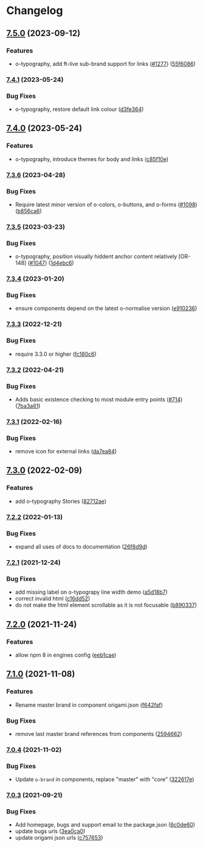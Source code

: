 # Changelog

## [7.5.0](https://github.com/Financial-Times/origami/compare/o-typography-v7.4.1...o-typography-v7.5.0) (2023-09-12)


### Features

* o-typography, add ft-live sub-brand support for links ([#1277](https://github.com/Financial-Times/origami/issues/1277)) ([55f6086](https://github.com/Financial-Times/origami/commit/55f60864a31568c8b465287aa75e84aaa053fc2a))

### [7.4.1](https://www.github.com/Financial-Times/origami/compare/o-typography-v7.4.0...o-typography-v7.4.1) (2023-05-24)


### Bug Fixes

* o-typography, restore default link colour ([d3fe364](https://www.github.com/Financial-Times/origami/commit/d3fe364750b3207d2afb2a4610c9eb5f8a1e113b))

## [7.4.0](https://www.github.com/Financial-Times/origami/compare/o-typography-v7.3.6...o-typography-v7.4.0) (2023-05-24)


### Features

* o-typography, introduce themes for body and links ([c85f10e](https://www.github.com/Financial-Times/origami/commit/c85f10ecb9f4ba88ce9b0995802961381eb1ced4))

### [7.3.6](https://www.github.com/Financial-Times/origami/compare/o-typography-v7.3.5...o-typography-v7.3.6) (2023-04-28)


### Bug Fixes

* Require latest minor version of o-colors, o-buttons, and o-forms ([#1098](https://www.github.com/Financial-Times/origami/issues/1098)) ([b856ca6](https://www.github.com/Financial-Times/origami/commit/b856ca66c9ec555f3c70833ffa35cb05cd19841f))

### [7.3.5](https://www.github.com/Financial-Times/origami/compare/o-typography-v7.3.4...o-typography-v7.3.5) (2023-03-23)


### Bug Fixes

* o-typography, position visually hiddent anchor content relatively [OR-148] ([#1047](https://www.github.com/Financial-Times/origami/issues/1047)) ([1d4ebc6](https://www.github.com/Financial-Times/origami/commit/1d4ebc65fb722278ef25f162350d17cdfbc8405a))

### [7.3.4](https://www.github.com/Financial-Times/origami/compare/o-typography-v7.3.3...o-typography-v7.3.4) (2023-01-20)


### Bug Fixes

* ensure components depend on the latest o-normalise version ([e910236](https://www.github.com/Financial-Times/origami/commit/e910236454318ce1bf198a06da7e76c0893c9142))

### [7.3.3](https://www.github.com/Financial-Times/origami/compare/o-typography-v7.3.2...o-typography-v7.3.3) (2022-12-21)


### Bug Fixes

* require 3.3.0 or higher ([fc180c6](https://www.github.com/Financial-Times/origami/commit/fc180c619755daa1b7bfe65509f354cf0de113bf))

### [7.3.2](https://www.github.com/Financial-Times/origami/compare/o-typography-v7.3.1...o-typography-v7.3.2) (2022-04-21)


### Bug Fixes

* Adds basic existence checking to most module entry points ([#714](https://www.github.com/Financial-Times/origami/issues/714)) ([7ba3a61](https://www.github.com/Financial-Times/origami/commit/7ba3a61d0de2a32d3a27a225fd4258b3820c7bda))

### [7.3.1](https://www.github.com/Financial-Times/origami/compare/o-typography-v7.3.0...o-typography-v7.3.1) (2022-02-16)


### Bug Fixes

* remove icon for external links ([da7ea84](https://www.github.com/Financial-Times/origami/commit/da7ea8441f16db163e4459183d263cefea40e6b6))

## [7.3.0](https://www.github.com/Financial-Times/origami/compare/o-typography-v7.2.2...o-typography-v7.3.0) (2022-02-09)


### Features

* add o-typography Stories ([82712ae](https://www.github.com/Financial-Times/origami/commit/82712ae95bf7d04c1751524113ac1a36fad88d98))

### [7.2.2](https://www.github.com/Financial-Times/origami/compare/o-typography-v7.2.1...o-typography-v7.2.2) (2022-01-13)


### Bug Fixes

* expand all uses of docs to documentation ([26f8d9d](https://www.github.com/Financial-Times/origami/commit/26f8d9d8cbbe3e78902d8c3951b37e08150a77bd))

### [7.2.1](https://www.github.com/Financial-Times/origami/compare/o-typography-v7.2.0...o-typography-v7.2.1) (2021-12-24)


### Bug Fixes

* add missing label on o-typograpy line width demo ([a5d18b7](https://www.github.com/Financial-Times/origami/commit/a5d18b7013674a390da72ebf76e3522fe273e975))
* correct invalid html ([c16dd52](https://www.github.com/Financial-Times/origami/commit/c16dd52b3f321a2384c9f1254fe11ecbeeead848))
* do not make the html element scrollable as it is not focusable ([b890337](https://www.github.com/Financial-Times/origami/commit/b8903370416c29622d7dd6cda00b3b1b00edd2bc))

## [7.2.0](https://www.github.com/Financial-Times/origami/compare/o-typography-v7.1.0...o-typography-v7.2.0) (2021-11-24)


### Features

* allow npm 8 in engines config ([eeb1cae](https://www.github.com/Financial-Times/origami/commit/eeb1cae6e7f0379e647f2b41240b1f294997d528))

## [7.1.0](https://www.github.com/Financial-Times/origami/compare/o-typography-v7.0.4...o-typography-v7.1.0) (2021-11-08)


### Features

* Rename master brand in component origami.json ([f642faf](https://www.github.com/Financial-Times/origami/commit/f642faf0574d84ea8185b56e6090c8015def27e6))


### Bug Fixes

* remove last master brand references from components ([2594662](https://www.github.com/Financial-Times/origami/commit/2594662843811d3c56cd4a50bebffe9481486e91))

### [7.0.4](https://www.github.com/Financial-Times/origami/compare/o-typography-v7.0.3...o-typography-v7.0.4) (2021-11-02)


### Bug Fixes

* Update `o-brand` in components, replace "master" with "core" ([322617e](https://www.github.com/Financial-Times/origami/commit/322617ea80f30a6825d9c36872e05574b871ea82))

### [7.0.3](https://www.github.com/Financial-Times/origami/compare/o-typography-v7.0.2...o-typography-v7.0.3) (2021-09-21)


### Bug Fixes

* Add homepage, bugs and support email to the package.json ([6c0de60](https://www.github.com/Financial-Times/origami/commit/6c0de60ebd6e64c4dd16d000fcc6b79412ce30f4))
* update bugs urls ([3ea0ca0](https://www.github.com/Financial-Times/origami/commit/3ea0ca03bcb6e55142a77387ad0fff5ddf056d44))
* update origami json urls ([c757653](https://www.github.com/Financial-Times/origami/commit/c7576532b5a14f0462d5346dfb63238be025602e))

